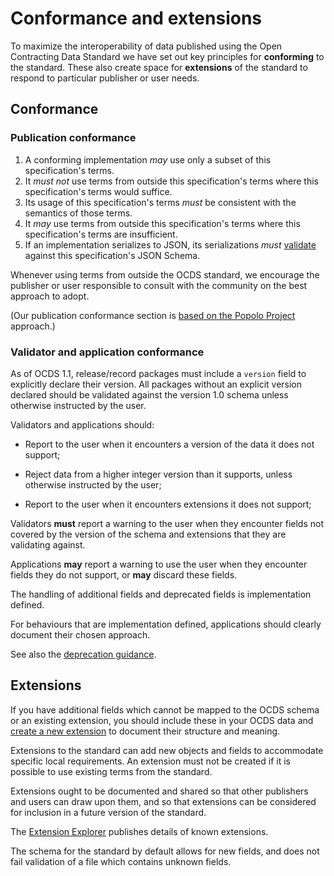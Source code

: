 # Conformance and extensions

To maximize the interoperability of data published using the Open Contracting Data Standard we have set out key principles for **conforming** to the standard. These also create space for **extensions** of the standard to respond to particular publisher or user needs.

## Conformance 

### Publication conformance

1. A conforming implementation *may* use only a subset of this specification's terms.
1. It *must not* use terms from outside this specification's terms where this specification's terms would suffice.
1. Its usage of this specification's terms *must* be consistent with the semantics of those terms.
1. It *may* use terms from outside this specification's terms where this specification's terms are insufficient.
1. If an implementation serializes to JSON, its serializations *must* [validate](https://standard.open-contracting.org/review/) against this specification's JSON Schema.

Whenever using terms from outside the OCDS standard, we encourage the publisher or user responsible to consult with the community on the best approach to adopt. 

(Our publication conformance section is [based on the Popolo Project](http://www.popoloproject.com/specs/#conformance) approach.)

### Validator and application conformance

As of OCDS 1.1, release/record packages must include a `version` field to explicitly declare their version. All packages without an explicit version declared should be validated against the version 1.0 schema unless otherwise instructed by the user.

Validators and applications should:

* Report to the user when it encounters a version of the data it does not support;

* Reject data from a higher integer version than it supports, unless otherwise instructed by the user; 

* Report to the user when it encounters extensions it does not support;

Validators **must** report a warning to the user when they encounter fields not covered by the version of the schema and extensions that they are validating against.

Applications **may** report a warning to use the user when they encounter fields they do not support, or **may** discard these fields.

The handling of additional fields and deprecated fields is implementation defined.

For behaviours that are implementation defined, applications should clearly document their chosen approach. 

See also the [deprecation guidance](../governance/deprecation).

## Extensions

If you have additional fields which cannot be mapped to the OCDS schema or an existing extension, you should include these in your OCDS data and [create a new extension](../guidance/map/extensions) to document their structure and meaning.

Extensions to the standard can add new objects and fields to accommodate specific local requirements. An extension must not be created if it is possible to use existing terms from the standard.

Extensions ought to be documented and shared so that other publishers and users can draw upon them, and so that extensions can be considered for inclusion in a future version of the standard.

The [Extension Explorer](../guidance/map/extensions) publishes details of known extensions.

The schema for the standard by default allows for new fields, and does not fail validation of a file which contains unknown fields. 

